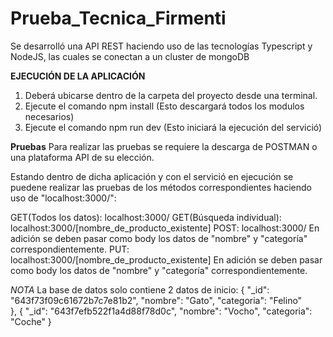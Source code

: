 # Prueba_Tecnica_Firmenti
Se desarrolló una API REST haciendo uso de las tecnologías Typescript y NodeJS, las cuales se conectan a un cluster de mongoDB

**EJECUCIÓN DE LA APLICACIÓN**
1) Deberá ubicarse dentro de la carpeta del proyecto desde una terminal.
2) Ejecute el comando npm install (Esto descargará todos los modulos necesarios)
3) Ejecute el comando npm run dev (Esto iniciará la ejecución del servició)

**Pruebas**
Para realizar las pruebas se requiere la descarga de POSTMAN o una plataforma API de su elección.

Estando dentro de dicha aplicación y con el servició en ejecución se puedene realizar las pruebas de los métodos correspondientes haciendo uso de "localhost:3000/":

GET(Todos los datos):     localhost:3000/
GET(Búsqueda individual): localhost:3000/[nombre_de_producto_existente]
POST:                     localhost:3000/
  En adición se deben pasar como body los datos de "nombre" y "categoría" correspondientemente.
PUT:                      localhost:3000/[nombre_de_producto_existente]
  En adición se deben pasar como body los datos de "nombre" y "categoría" correspondientemente.
  
 *NOTA*
 La base de datos solo contiene 2 datos de inicio:
    {
        "_id": "643f73f09c61672b7c7e81b2",
        "nombre": "Gato",
        "categoria": "Felino"        
    },
    {
        "_id": "643f7efb522f1a4d88f78d0c",
        "nombre": "Vocho",
        "categoria": "Coche"
    }
